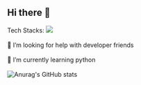 ## Hi there 👋

<!--
**LeoOh-sf/LeoOh-sf** is a ✨ _special_ ✨ repository because its `README.md` (this file) appears on your GitHub profile.

Here are some ideas to get you started:

- 🔭 I’m currently working on ...
- 👯 I’m looking to collaborate on ...
- 
- 💬 Ask me about ...
- 📫 How to reach me: ...
- 😄 Pronouns: ...
- ⚡ Fun fact: ...
-->
Tech Stacks: <img src="https://img.shields.io/badge/Nothing-20232a.svg?style=for-the-badge&logo=react&logoColor=61DAFB" />
<br>
<br>
🤔 I’m looking for help with developer friends
<br>
<br>
🌱 I’m currently learning python
<br>
<br>
![Anurag's GitHub stats](https://github-readme-stats.vercel.app/api?username=LeoOh-sf&show_icons=true&theme=radical)
